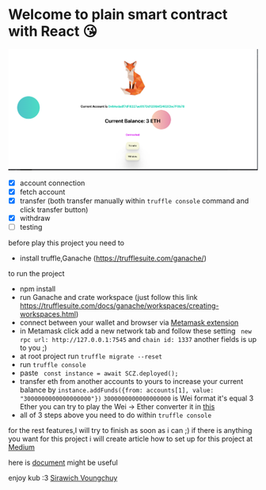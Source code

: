 # Welcome to plain smart contract with React 😘

![](scz.png)

- [x] account connection
- [x] fetch account
- [x] transfer (both transfer manually within `truffle console` command and click transfer button)
- [x] withdraw
- [ ] testing

before play this project you need to

- install truffle,Ganache (https://trufflesuite.com/ganache/)

to run the project

- npm install
- run Ganache and crate workspace (just follow this
  link https://trufflesuite.com/docs/ganache/workspaces/creating-workspaces.html)
- connect between your wallet and browser
  via [Metamask extension](https://chrome.google.com/webstore/detail/metamask/nkbihfbeogaeaoehlefnkodbefgpgknn)
- in Metamask click add a new network tab and follow these setting ` new rpc url: http://127.0.0.1:7545` and `chain id: 1337` another fields is up to you ;)
- at root project run `truffle migrate --reset`
- run `truffle console`
- paste ` const instance = await SCZ.deployed();`
- transfer eth from another accounts to yours to increase your current balance
  by `instance.addFunds({from: accounts[1], value: "3000000000000000000"})` `3000000000000000000` is Wei
  format it's equal 3 Ether you can try to play the Wei -> Ether converter it in [this](https://eth-converter.com/)
- all of 3 steps above you need to do within `truffle console`

for the rest features,I will try to finish as soon as i can ;)
if there is anything you want for this project i will create article how to set up for this project
at [Medium](https://sirawit0676.medium.com/)

here is [document]('https://solidity-by-example.org/') might be useful

enjoy kub :3 [Sirawich Voungchuy](https://github.com/SirawichDev)
